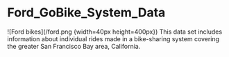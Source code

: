 # Ford_GoBike_System_Data
![Ford bikes](/ford.png {width=40px height=400px})
This data set includes information about individual rides made in a bike-sharing system covering the greater San Francisco Bay area, California.
